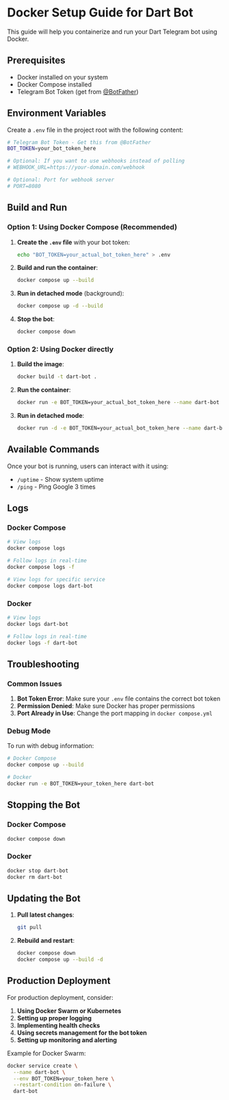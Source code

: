 # Docker Setup Guide for Dart Bot

This guide will help you containerize and run your Dart Telegram bot using Docker.

## Prerequisites

- Docker installed on your system
- Docker Compose installed
- Telegram Bot Token (get from [@BotFather](https://t.me/BotFather))

## Environment Variables

Create a `.env` file in the project root with the following content:

```bash
# Telegram Bot Token - Get this from @BotFather
BOT_TOKEN=your_bot_token_here

# Optional: If you want to use webhooks instead of polling
# WEBHOOK_URL=https://your-domain.com/webhook

# Optional: Port for webhook server
# PORT=8080
```

## Build and Run

### Option 1: Using Docker Compose (Recommended)

1. **Create the `.env` file** with your bot token:
   ```bash
   echo "BOT_TOKEN=your_actual_bot_token_here" > .env
   ```

2. **Build and run the container**:
   ```bash
   docker compose up --build
   ```

3. **Run in detached mode** (background):
   ```bash
   docker compose up -d --build
   ```

4. **Stop the bot**:
   ```bash
   docker compose down
   ```

### Option 2: Using Docker directly

1. **Build the image**:
   ```bash
   docker build -t dart-bot .
   ```

2. **Run the container**:
   ```bash
   docker run -e BOT_TOKEN=your_actual_bot_token_here --name dart-bot dart-bot
   ```

3. **Run in detached mode**:
   ```bash
   docker run -d -e BOT_TOKEN=your_actual_bot_token_here --name dart-bot dart-bot
   ```

## Available Commands

Once your bot is running, users can interact with it using:

- `/uptime` - Show system uptime
- `/ping` - Ping Google 3 times

## Logs

### Docker Compose
```bash
# View logs
docker compose logs

# Follow logs in real-time
docker compose logs -f

# View logs for specific service
docker compose logs dart-bot
```

### Docker
```bash
# View logs
docker logs dart-bot

# Follow logs in real-time
docker logs -f dart-bot
```

## Troubleshooting

### Common Issues

1. **Bot Token Error**: Make sure your `.env` file contains the correct bot token
2. **Permission Denied**: Make sure Docker has proper permissions
3. **Port Already in Use**: Change the port mapping in `docker compose.yml`

### Debug Mode

To run with debug information:

```bash
# Docker Compose
docker compose up --build

# Docker
docker run -e BOT_TOKEN=your_token_here dart-bot
```

## Stopping the Bot

### Docker Compose
```bash
docker compose down
```

### Docker
```bash
docker stop dart-bot
docker rm dart-bot
```

## Updating the Bot

1. **Pull latest changes**:
   ```bash
   git pull
   ```

2. **Rebuild and restart**:
   ```bash
   docker compose down
   docker compose up --build -d
   ```

## Production Deployment

For production deployment, consider:

1. **Using Docker Swarm or Kubernetes**
2. **Setting up proper logging**
3. **Implementing health checks**
4. **Using secrets management for the bot token**
5. **Setting up monitoring and alerting**

Example for Docker Swarm:
```bash
docker service create \
  --name dart-bot \
  --env BOT_TOKEN=your_token_here \
  --restart-condition on-failure \
  dart-bot
``` 